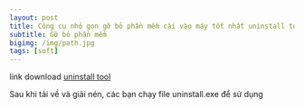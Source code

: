 ```yaml
---
layout: post
title: Công cụ nhỏ gọn gỡ bỏ phần mềm cài vào máy tốt nhất uninstall tool
subtitle: Gỡ bỏ phần mềm
bigimg: /img/path.jpg
tags: [soft]
---
```


link download [uninstall tool](https://app.box.com/s/a5zucn9blc6rbowuhqb7b8x0bu7uacjd)

Sau khi tải về và giải nén, các bạn chạy file uninstall.exe để sử dụng

<div id="fb-root"></div>
<script>(function(d, s, id) {
  var js, fjs = d.getElementsByTagName(s)[0];
  if (d.getElementById(id)) return;
  js = d.createElement(s); js.id = id;
  js.src = 'https://connect.facebook.net/vi_VN/sdk.js#xfbml=1&version=v2.12';
  fjs.parentNode.insertBefore(js, fjs);
}(document, 'script', 'facebook-jssdk'));</script>

<div class="fb-comments" data-href="https://github.com/tha1982/tha1982.github.io/edit/master/_posts/2018-04-19-uninstall_tool.md" data-numposts="5"></div>
